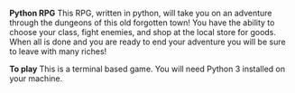 **Python RPG**
This RPG, written in python, will take you on an adventure through the dungeons of this old forgotten town!
You have the ability to choose your class, fight enemies, and shop at the local store for goods. 
When all is done and you are ready to end your adventure you will be sure to leave with many riches!

**To play**
This is a terminal based game. You will need Python 3 installed on your machine.
